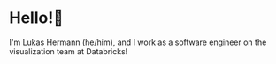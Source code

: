 # Hello!🌟
I'm Lukas Hermann (he/him), and I work as a software engineer on the visualization team at Databricks!
